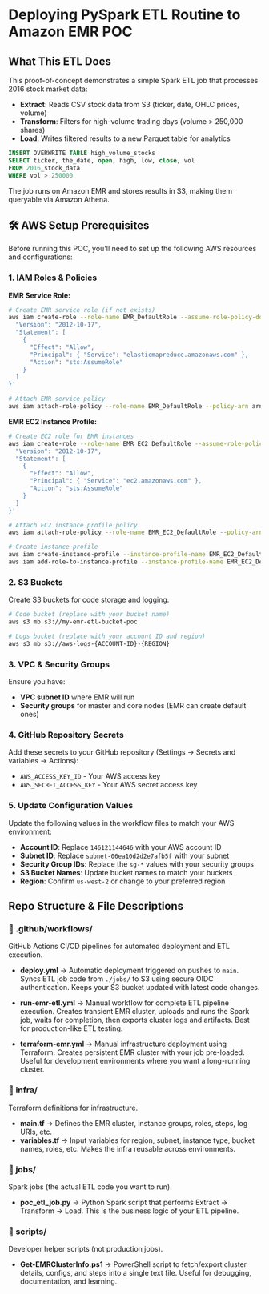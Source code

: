 # Deploying PySpark ETL Routine to Amazon EMR POC

## What This ETL Does

This proof-of-concept demonstrates a simple Spark ETL job that processes 2016 stock market data:

- **Extract**: Reads CSV stock data from S3 (ticker, date, OHLC prices, volume)
- **Transform**: Filters for high-volume trading days (volume > 250,000 shares)
- **Load**: Writes filtered results to a new Parquet table for analytics

```sql
INSERT OVERWRITE TABLE high_volume_stocks
SELECT ticker, the_date, open, high, low, close, vol
FROM 2016_stock_data
WHERE vol > 250000
```

The job runs on Amazon EMR and stores results in S3, making them queryable via Amazon Athena.

## 🛠️ AWS Setup Prerequisites

Before running this POC, you'll need to set up the following AWS resources and configurations:

### **1. IAM Roles & Policies**

**EMR Service Role:**
```bash
# Create EMR service role (if not exists)
aws iam create-role --role-name EMR_DefaultRole --assume-role-policy-document '{
  "Version": "2012-10-17",
  "Statement": [
    {
      "Effect": "Allow",
      "Principal": { "Service": "elasticmapreduce.amazonaws.com" },
      "Action": "sts:AssumeRole"
    }
  ]
}'

# Attach EMR service policy
aws iam attach-role-policy --role-name EMR_DefaultRole --policy-arn arn:aws:iam::aws:policy/service-role/AmazonElasticMapReduceRole
```

**EMR EC2 Instance Profile:**
```bash
# Create EC2 role for EMR instances
aws iam create-role --role-name EMR_EC2_DefaultRole --assume-role-policy-document '{
  "Version": "2012-10-17",
  "Statement": [
    {
      "Effect": "Allow",
      "Principal": { "Service": "ec2.amazonaws.com" },
      "Action": "sts:AssumeRole"
    }
  ]
}'

# Attach EC2 instance profile policy
aws iam attach-role-policy --role-name EMR_EC2_DefaultRole --policy-arn arn:aws:iam::aws:policy/service-role/AmazonElasticMapReduceforEC2Role

# Create instance profile
aws iam create-instance-profile --instance-profile-name EMR_EC2_DefaultRole
aws iam add-role-to-instance-profile --instance-profile-name EMR_EC2_DefaultRole --role-name EMR_EC2_DefaultRole
```

### **2. S3 Buckets**

Create S3 buckets for code storage and logging:
```bash
# Code bucket (replace with your bucket name)
aws s3 mb s3://my-emr-etl-bucket-poc

# Logs bucket (replace with your account ID and region)
aws s3 mb s3://aws-logs-{ACCOUNT-ID}-{REGION}
```

### **3. VPC & Security Groups**

Ensure you have:
- **VPC subnet ID** where EMR will run
- **Security groups** for master and core nodes (EMR can create default ones)

### **4. GitHub Repository Secrets**

Add these secrets to your GitHub repository (Settings → Secrets and variables → Actions):
- `AWS_ACCESS_KEY_ID` - Your AWS access key
- `AWS_SECRET_ACCESS_KEY` - Your AWS secret access key

### **5. Update Configuration Values**

Update the following values in the workflow files to match your AWS environment:
- **Account ID**: Replace `146121144646` with your AWS account ID
- **Subnet ID**: Replace `subnet-06ea10d2d2e7afb5f` with your subnet
- **Security Group IDs**: Replace the `sg-*` values with your security groups
- **S3 Bucket Names**: Update bucket names to match your buckets
- **Region**: Confirm `us-west-2` or change to your preferred region

## Repo Structure & File Descriptions

### 📂 .github/workflows/

GitHub Actions CI/CD pipelines for automated deployment and ETL execution.

* **deploy.yml** → Automatic deployment triggered on pushes to `main`. Syncs ETL job code from `./jobs/` to S3 using secure OIDC authentication. Keeps your S3 bucket updated with latest code changes.

* **run-emr-etl.yml** → Manual workflow for complete ETL pipeline execution. Creates transient EMR cluster, uploads and runs the Spark job, waits for completion, then exports cluster logs and artifacts. Best for production-like ETL testing.

* **terraform-emr.yml** → Manual infrastructure deployment using Terraform. Creates persistent EMR cluster with your job pre-loaded. Useful for development environments where you want a long-running cluster.

### 📂 infra/

Terraform definitions for infrastructure.

* **main.tf** → Defines the EMR cluster, instance groups, roles, steps, log URIs, etc.
* **variables.tf** → Input variables for region, subnet, instance type, bucket names, roles, etc. Makes the infra reusable across environments.

### 📂 jobs/

Spark jobs (the actual ETL code you want to run).

* **poc_etl_job.py** → Python Spark script that performs Extract → Transform → Load. This is the business logic of your ETL pipeline.

### 📂 scripts/

Developer helper scripts (not production jobs).

* **Get-EMRClusterInfo.ps1** → PowerShell script to fetch/export cluster details, configs, and steps into a single text file. Useful for debugging, documentation, and learning.
 
 